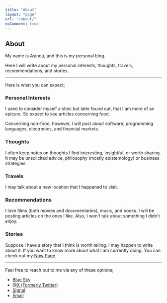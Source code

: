 ```yaml
---
title: "About"
layout: "page"
url: "/about/"
noComment: true
---
```


## About

My name is Asindu, and this is my personal blog.

Here I will write about my personal interests, thoughts, travels, recommendations, and stories.

***

Here is what you can expect;

### Personal Interests
I used to consider myself a stoic but later found out,  that I am more of an epicure.
So expect to see articles concerning food.

Concerning non-food, however, I will post about software, programming languages, electronics, and financial markets.

### Thoughts
I often keep notes on thoughts I find interesting, insightful, or worth sharing. It may be unsolicited advice, philosophy (mostly epistemology) or business strategies

### Travels
I may talk about a new location that I happened to visit.

### Recommendations
I love films (both movies and documentaries), music, and books.
I will be posting articles on the ones I like.
Also, I won't talk about something I didn't enjoy.

### Stories
Suppose I have a story that I think is worth telling. I may happen to write about it.
If you want to know more about what I am currently doing. You can check out my [Now Page](/now).

***

Feel free to reach out to me via any of these options;

- [Blue Sky](https://bsky.app/profile/asindu.xyz)
- [@X (Formerly Twitter)](https://x.com/as1ndu)
- [Signal](https://signal.me/#eu/ZIf5PToYgih_PaWnRHrP_OS5pua0ficmg41YPMS3FGXMEs6XD9xH-pmhZxUhTqnu)
- [Email](mailto:journal.childlike260@passinbox.com)



